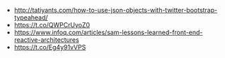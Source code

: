 - http://tatiyants.com/how-to-use-json-objects-with-twitter-bootstrap-typeahead/
- https://t.co/QWPCrUyoZ0
- https://www.infoq.com/articles/sam-lessons-learned-front-end-reactive-architectures
- https://t.co/Eg4y91vVPS

